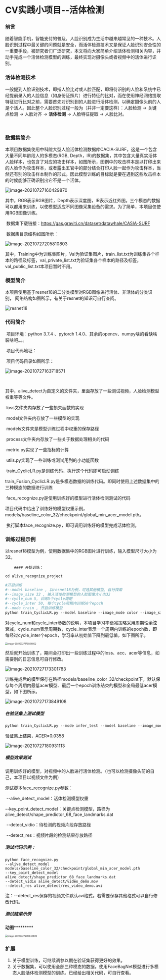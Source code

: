 # CV实践小项目--活体检测



### 前言

​    	随着智能手机，智能支付的普及，人脸识别成为生活中越来越常见的一种技术。人脸识别过程中最关键的问题就是安全，而活体检测技术又是保证人脸识别安全性的一重要手段，被研究者们广泛研究，本文将向大家简单介绍活体检测相关内容，并动手完成一个活体检测模型的训练，最终实现对摄像头或者视频中的活体进行识别。



### 活体检测技术

​		一般提到人脸识别技术，即指人脸比对或人脸匹配，即将待识别的人脸和系统中已经提前录入的人脸信息（如身份证照片）进行特征的比对，而在使用神经网络提取特征进行比对之前，需要首先对识别到的人脸进行活体检测，以确定摄像头前的人是个活人。因此整个人脸识别过程一般为（并非一定要这样）：人脸检测 -> 关键点检测 -> 人脸对齐 -> **活体检测** -> 人脸特征提取 -> 人脸比对。

​		

### 数据集简介

​		本项目数据集使用中科院大型人脸活体检测数据库CACIA-SURF，这是一个包含大量不同年龄段人的多模态(RGB, Depth，IR)的数据集，其中包含大量真实活体人脸样本，也包含了对应的攻击样本，如图所示，图例中的攻击样本是以打印出来的人脸作为攻击样本，或者露出五官中的部分结合打印人脸一起作为攻击样本，当然还有别的攻击样本制作的形式。因此模型训练的目标就是要在遇到这些攻击样本的时候能够正确识别出它不是一个活体。

![image-20210727160429870](.\readme_imgs\image-20210727160429870.png)

​		其中，RGB表示RGB图片，Depth表示深度图，IR表示近红外图。三个模态的数据可以都用来训练，以使模型适应不同图像采集设备的需求。为了简单，本项目仅使用RGB图像训练。

​		数据集下载链接：https://gas.graviti.cn/dataset/datawhale/CASIA-SURF

​		数据集目录结构如图所示：

![image-20210727205810803](.\readme_imgs\image-20210727205810803.png)

​		其中，Training中为训练集图片，Val为验证集图片，train_list.txt为训练集各个样本的路径及标签，val_private_list.txt为验证集各个样本的路径及标签，val_public_list.txt本项目暂时不用。



### 模型简介

​		本项目使用基于resnet18的二分类模型对RGB图像进行活体、非活体的分类识别， 网络结构如图所示，有关于resnet的知识可自行查阅。

![resnet18](.\readme_imgs\resnet18.png)



### 代码简介

​		项目环境：python 3.7.4 、pytorch 1.4.0、其余的opencv、numpy啥的看缺啥装啥吧。。。

​		项目代码地址：

​		项目代码目录如图所示：

![image-20210727163718571](.\readme_imgs\image-20210727163718571.png)

​		

​		其中，alive_detect为自定义的文件夹，里面存放了一些测试视频，人脸检测模型权重等等文件。

​                    loss文件夹内存放了一些损失函数的实现

​                    model文件夹内存放了一些模型的实现

​                    models文件夹是模型训练过程中权重的保存路径

​                    process文件夹内存放了一些关于数据处理相关的代码

​                    metric.py实现了一些指标的计算

​                    utils.py实现了一些训练或测试用到的小功能函数

​                    train_CyclicLR.py是训练代码，执行这个代码即可启动训练

​                    train_Fusion_CyclicLR.py是多模态数据的训练代码。即同时使用上述数据集中的三种模态的数据进行训练

​                    face_recognize.py是使用训练好的模型进行活体检测测试的代码

​	项目代码中给出了训练好的模型权重示例，models/baseline_color_32/checkpoint/global_min_acer_model.pth。

​    执行脚本face_recognize.py，即可调用训练好的模型完成活体检测。



### 训练过程示例

​		以resnet18模型为例，使用数据集中的RGB图片进行训练，输入模型尺寸大小为32。

        #### 开始训练：

```python
cd alive_recognize_project

#开启训练
#--model baseline , 以resnet18为例，可选其他模型，自行探索
#--image_size 32 , 输入活体检测模型的人脸图像大小为32
#--cycle_num 5,	训练5个cycle周期
#--cycle_inter 50, 每个cycle周期内训练50个epoch
#--mode train , 开启训练模型
python train_CyclicLR.py --model baseline --image_mode color --image_size 32 --cycle_num 5 --cycle_inter 50 --mode train 
```

​		对cycle_num和cycle_inter参数的说明，本项目学习率衰减策略采用周期性余弦衰减，cycle_num表示周期数，cycle_inter表示一个周期内训练的epoch数，即每经过cycle_inter个epoch，学习率从初始值下降到最低值，如下图所示。

<img src=".\readme_imgs\image-20210727173024802.png" alt="image-20210727173024802" style="zoom:50%;" />

​		然后就开始训练了，期间会打印出一些训练过程中的loss、acc、acer等信息，如需要别的日志信息可自行修改。

![image-20210727173301783](.\readme_imgs\image-20210727173301783.png)

​		训练完成后的模型保存在路径models/baseline_color_32/checkpoint下，默认保存每个周期内最低acer模型、最后一个epoch训练结束的模型和全局最低acer模型，如下图所示。

![image-20210727173849108](.\readme_imgs\image-20210727173849108.png)

##### 在验证集上测试模型

```python
python train_CyclicLR.py --mode infer_test --model baseline --image_mode color --image_size 32 --batch_size 8
```

验证集上结果，ACER=0.0358

![image-20210727180931113](.\readme_imgs\image-20210727180931113.png)

##### 模型效果测试

调用训练好的模型，对视频中的人脸进行活体检测。（也可以检测摄像头前的自己，本项目以视频文件为例）

测试脚本face_recognize.py参数：

​        --alive_detect_model：活体检测模型权重

​        --key_point_detect_model：关键点检测模型，路径为alive_detect/shape_predictor_68_face_landmarks.dat

​        --detect_vidio：待检测的视频片段存放路径

​        --detect_res：视频片段的检测结果存放路径

##### 测试代码示例：

```
python face_recognize.py 
--alive_detect_model models/baseline_color_32/checkpoint/global_min_acer_model.pth 
--key_point_detect_model alive_detect/shape_predictor_68_face_landmarks.dat 
--detect_vidio alive_detect/video_demo.mov 
--detect_res alive_detect/res_video_demo.avi
```

注：--detect_res保存的视频文件默认avi格式，若需要保存其他格式可以自行修改代码。

##### 测试结果示例

​	                                                                                   	**********************************************动图*******************************************************

<img src=".\readme_imgs\image-20210727200432809.png" alt="image-20210727200432809" style="zoom:50%;" />



### 扩展

1. 关于模型训练，可继续调参以期在验证集获得更好的效果。
2. 关于数据集，可以使用全部三种模态的数据，使用FaceBagNet模型进行多模态人脸活体检测模型的训练。已经给出相关代码，可自行查看。
